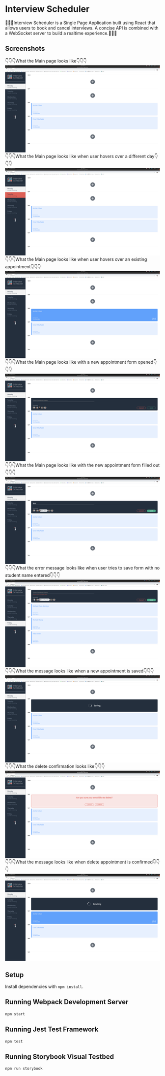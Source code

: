 # Interview Scheduler

:calendar::calendar::calendar:Interview Scheduler is a Single Page Application built using React that allows users to book and cancel interviews. A concise API is combined with a WebSocket server to build a realtime experience.:calendar::calendar::calendar:

## Screenshots
:point_down::point_down::point_down:What the Main page looks like:point_down::point_down::point_down:
!["screenshot of main page"](https://raw.githubusercontent.com/rbbenett/scheduler/1018ae935bd93bbd0268553455efd4713bd5e790/public/images/Main_Index_Page.png)
:point_down::point_down::point_down:What the Main page looks like when user hovers over a different day:point_down::point_down::point_down:
!["screenshot of main page with different day hovered over"](https://raw.githubusercontent.com/rbbenett/scheduler/1018ae935bd93bbd0268553455efd4713bd5e790/public/images/New_Day_Selected.png)
:point_down::point_down::point_down:What the Main page looks like when user hovers over an existing appointment:point_down::point_down::point_down:
!["screenshot of main page with existing appointment hovered over"](https://raw.githubusercontent.com/rbbenett/scheduler/1018ae935bd93bbd0268553455efd4713bd5e790/public/images/Appointment_Selected.png)
:point_down::point_down::point_down:What the Main page looks like with a new appointment form opened:point_down::point_down::point_down:
!["screenshot of main page with new appointment form opened"](https://raw.githubusercontent.com/rbbenett/scheduler/1018ae935bd93bbd0268553455efd4713bd5e790/public/images/New_Appointment_Form.png)
:point_down::point_down::point_down:What the Main page looks like with the new appointment form filled out:point_down::point_down::point_down:
!["screenshot of main page with new appointment form filled out"](https://raw.githubusercontent.com/rbbenett/scheduler/1018ae935bd93bbd0268553455efd4713bd5e790/public/images/New_Appointment_Form_Filled.png)
:point_down::point_down::point_down:What the error message looks like when user tries to save form with no student name entered:point_down::point_down::point_down:
!["screenshot of no input message"](https://raw.githubusercontent.com/rbbenett/scheduler/5a8c8be0236c50f64a8db852b96c7af066fe825a/public/images/No_Input_Error.png)
:point_down::point_down::point_down:What the message looks like when a new appointment is saved:point_down::point_down::point_down:
!["screenshot of saving message"](https://raw.githubusercontent.com/rbbenett/scheduler/1018ae935bd93bbd0268553455efd4713bd5e790/public/images/Saving_Message.png)
:point_down::point_down::point_down:What the delete confirmation looks like:point_down::point_down::point_down:
!["screenshot of delete confirmation message"](https://raw.githubusercontent.com/rbbenett/scheduler/1018ae935bd93bbd0268553455efd4713bd5e790/public/images/Delete_Confirmation.png)
:point_down::point_down::point_down:What the message looks like when delete appointment is confirmed:point_down::point_down::point_down:
!["screenshot of delete confirmation message"](https://raw.githubusercontent.com/rbbenett/scheduler/1018ae935bd93bbd0268553455efd4713bd5e790/public/images/Deleting_Message.png)

## Setup

Install dependencies with `npm install`.

## Running Webpack Development Server

```sh
npm start
```

## Running Jest Test Framework

```sh
npm test
```

## Running Storybook Visual Testbed

```sh
npm run storybook
```
